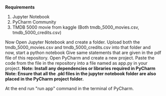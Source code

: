 **Requirements**
1. Jupyter Notebook
2. PyCharm Community
3. TMDB 5000 movie from kaggle (Both tmdb_5000_movies.csv, tmdb_5000_credits.csv)

Now Open Jupyter Notebook and create a folder.
Upload both the tmdb_5000_movies.csv and tmdb_5000_credits.csv into that folder and now, start a python notebook
Give same statements that are given in the pdf file of this repository.
Open PyCharm and create a new project. Paste the code from the file in the repository into a file named as app.py in your project.
**Note: Install any dependencies or libraries required in PyCharm**
**Note: Ensure that all the .pkl files in the jupyter notebook folder are also placed in the PyCharm project folder.**

At the end run "run app" command in the terminal of PyCharm.
